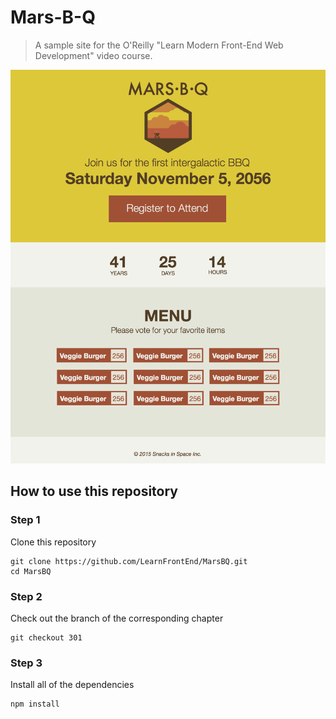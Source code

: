# Mars-B-Q

> A sample site for the O'Reilly "Learn Modern Front-End Web Development" video course.

![Mars-B-Q mockup](https://raw.githubusercontent.com/LearnFrontEnd/MarsBQ/master/MARSBQ.png)

## How to use this repository

### Step 1

Clone this repository

```
git clone https://github.com/LearnFrontEnd/MarsBQ.git
cd MarsBQ
```

### Step 2

Check out the branch of the corresponding chapter

```
git checkout 301
```

### Step 3

Install all of the dependencies

```
npm install
```
